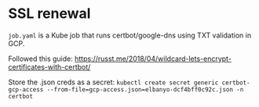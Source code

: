 # SSL renewal 
`job.yaml` is a Kube job that runs certbot/google-dns using TXT validation in GCP. 

Followed this guide: https://russt.me/2018/04/wildcard-lets-encrypt-certificates-with-certbot/

Store the .json creds as a secret: `kubectl create secret generic certbot-gcp-access --from-file=gcp-access.json=elbanyo-dcf4bff0c92c.json -n certbot`